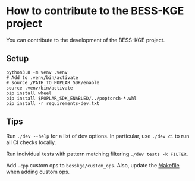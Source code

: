 # How to contribute to the BESS-KGE project

You can contribute to the development of the BESS-KGE project.

## Setup

```shell
python3.8 -m venv .venv
# Add to .venv/bin/activate
# source /PATH_TO_POPLAR_SDK/enable
source .venv/bin/activate
pip install wheel
pip install $POPLAR_SDK_ENABLED/../poptorch-*.whl
pip install -r requirements-dev.txt
```

## Tips

Run `./dev --help` for a list of dev options. In particular, use `./dev ci` to run all CI checks locally.

Run individual tests with pattern matching filtering `./dev tests -k FILTER`.

Add `.cpp` custom ops to `besskge/custom_ops`. Also, update the [Makefile](Makefile) when adding custom ops.
